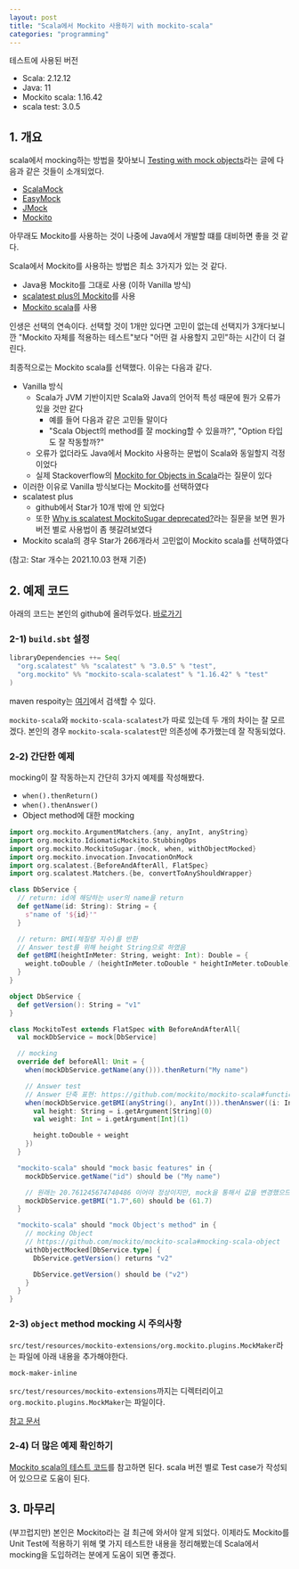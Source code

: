 ```yaml
---
layout: post
title: "Scala에서 Mockito 사용하기 with mockito-scala"
categories: "programming"
---
```


테스트에 사용된 버전

- Scala: 2.12.12
- Java: 11
- Mockito scala: 1.16.42
- scala test: 3.0.5

## 1. 개요

scala에서 mocking하는 방법을 찾아보니 [Testing with mock objects](https://www.scalatest.org/user_guide/testing_with_mock_objects)라는 글에 다음과 같은 것들이 소개되었다.

- [ScalaMock](https://www.scalatest.org/user_guide/testing_with_mock_objects#scalamock)
- [EasyMock](https://www.scalatest.org/plus/easymock)
- [JMock](https://www.scalatest.org/plus/jmock)
- [Mockito](https://www.scalatest.org/plus/mockito)

아무래도 Mockito를 사용하는 것이 나중에 Java에서 개발할 떄를 대비하면 좋을 것 같다.

Scala에서 Mockito를 사용하는 방법은 최소 3가지가 있는 것 같다.

- Java용 Mockito를 그대로 사용 (이하 Vanilla 방식)
- [scalatest plus의 Mockito](https://github.com/scalatest/scalatestplus-mockito)를 사용
- [Mockito scala](https://github.com/mockito/mockito-scala)를 사용

인생은 선택의 연속이다. 선택할 것이 1개만 있다면 고민이 없는데 선택지가 3개다보니깐 "Mockito 자체를 적용하는 테스트"보다 "어떤 걸 사용할지 고민"하는 시간이 더 걸린다.

최종적으로는 Mockito scala를 선택했다. 이유는 다음과 같다.

- Vanilla 방식
    - Scala가 JVM 기반이지만  Scala와 Java의 언어적 특성 때문에 뭔가 오류가 있을 것만 같다
        - 예를 들어 다음과 같은 고민들 말이다
        - "Scala Object의 method를 잘 mocking할 수 있을까?", "Option 타입도 잘 작동할까?"
    - 오류가 없더라도 Java에서 Mockito 사용하는 문법이 Scala와 동일할지 걱정이었다
    - 실제 Stackoverflow의 [Mockito for Objects in Scala](https://stackoverflow.com/questions/16443801/mockito-for-objects-in-scala)라는 질문이 있다
- 이러한 이유로 Vanilla 방식보다는 Mockito를 선택하였다
- scalatest plus
    - github에서 Star가 10개 밖에 안 되었다
    - 또한 [Why is scalatest MockitoSugar deprecated?](https://stackoverflow.com/q/48552339/2930152)라는 질문을 보면 뭔가 버전 별로 사용법이 좀 헷갈려보였다
- Mockito scala의 경우 Star가 266개라서 고민없이 Mockito scala를 선택하였다

(참고: Star 개수는 2021.10.03 현재 기준)

## 2. 예제 코드

아래의 코드는 본인의 github에 올려두었다. [바로가기](https://github.com/jason-heo/mockito-scala-example)

### 2-1) `build.sbt` 설정

```scala
libraryDependencies ++= Seq(
  "org.scalatest" %% "scalatest" % "3.0.5" % "test",
  "org.mockito" %% "mockito-scala-scalatest" % "1.16.42" % "test"
)
```

maven respoity는 [여기](https://search.maven.org/search?q=mockito-scala)에서 검색할 수 있다.

`mockito-scala`와 `mockito-scala-scalatest`가 따로 있는데 두 개의 차이는 잘 모르겠다. 본인의 경우 `mockito-scala-scalatest`만 의존성에 추가했는데 잘 작동되었다.

### 2-2) 간단한 예제

mocking이 잘 작동하는지 간단히 3가지 예제를 작성해봤다.

- `when().thenReturn()`
- `when().thenAnswer()`
- Object method에 대한 mocking

```scala
import org.mockito.ArgumentMatchers.{any, anyInt, anyString}
import org.mockito.IdiomaticMockito.StubbingOps
import org.mockito.MockitoSugar.{mock, when, withObjectMocked}
import org.mockito.invocation.InvocationOnMock
import org.scalatest.{BeforeAndAfterAll, FlatSpec}
import org.scalatest.Matchers.{be, convertToAnyShouldWrapper}

class DbService {
  // return: id에 해당하는 user의 name을 return
  def getName(id: String): String = {
    s"name of '${id}'"
  }

  // return: BMI(체질량 지수)를 반환
  // Answer test를 위해 height String으로 하였음
  def getBMI(heightInMeter: String, weight: Int): Double = {
    weight.toDouble / (heightInMeter.toDouble * heightInMeter.toDouble)
  }
}

object DbService {
  def getVersion(): String = "v1"
}

class MockitoTest extends FlatSpec with BeforeAndAfterAll{
  val mockDbService = mock[DbService]

  // mocking
  override def beforeAll: Unit = {
    when(mockDbService.getName(any())).thenReturn("My name")

    // Answer test
    // Answer 단축 표현: https://github.com/mockito/mockito-scala#function-answers
    when(mockDbService.getBMI(anyString(), anyInt())).thenAnswer((i: InvocationOnMock) => {
      val height: String = i.getArgument[String](0)
      val weight: Int = i.getArgument[Int](1)

      height.toDouble + weight
    })
  }

  "mockito-scala" should "mock basic features" in {
    mockDbService.getName("id") should be ("My name")

    // 원래는 20.761245674740486 이어야 정상이지만, mock을 통해서 값을 변경했으므로 61.7이 반환되어야 한다
    mockDbService.getBMI("1.7",60) should be (61.7)
  }

  "mockito-scala" should "mock Object's method" in {
    // mocking Object
    // https://github.com/mockito/mockito-scala#mocking-scala-object
    withObjectMocked[DbService.type] {
      DbService.getVersion() returns "v2"

      DbService.getVersion() should be ("v2")
    }
  }
}
```

### 2-3) `object` method mocking 시 주의사항

`src/test/resources/mockito-extensions/org.mockito.plugins.MockMaker`라는 파일에 아래 내용을 추가해야한다.

```
mock-maker-inline
```

`src/test/resources/mockito-extensions`까지는 디렉터리이고 `org.mockito.plugins.MockMaker`는 파일이다.

[참고 문서](https://github.com/mockito/mockito-scala#mocking-scala-object)

### 2-4) 더 많은 예제 확인하기

[Mockito scala의 테스트 코드](https://github.com/mockito/mockito-scala/tree/release/1.x/scalatest/src/test)를 참고하면 된다. scala 버전 별로 Test case가 작성되어 있으므로 도움이 된다.

## 3. 마무리

(부끄럽지만) 본인은 Mockito라는 걸 최근에 와서야 알게 되었다. 이제라도 Mockito를 Unit Test에 적용하기 위해 몇 가지 테스트한 내용을 정리해봤는데 Scala에서 mocking을 도입하려는 분에게 도움이 되면 좋겠다.
